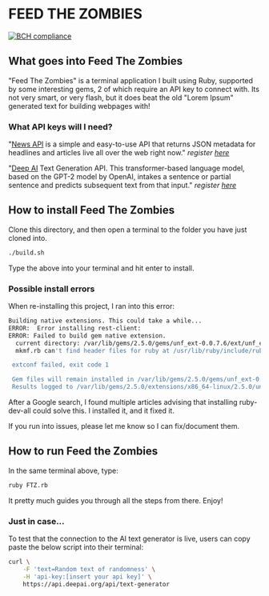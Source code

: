 # FEED THE ZOMBIES

[![BCH compliance](https://bettercodehub.com/edge/badge/miztrz/FeedTheZombies?branch=master)](https://bettercodehub.com/)

## What goes into Feed The Zombies

"Feed The Zombies" is a terminal application I built using Ruby, supported by some interesting gems, 2 of which require an API key to connect with. Its not very smart, or very flash, but it does beat the old "Lorem Ipsum" generated text for building webpages with!

### What API keys will I need?

"[News API](https://newsapi.org/) is a simple and easy-to-use API that returns JSON metadata for headlines and articles live all over the web right now." _register [here](https://newsapi.org/register)_

"[Deep AI](https://deepai.org/) Text Generation API. This transformer-based language model, based on the GPT-2 model by OpenAI, intakes a sentence or partial sentence and predicts subsequent text from that input." _register [here](https://deepai.org/)_

## How to install Feed The Zombies

Clone this directory, and then open a terminal to the folder you have just cloned into.

```bash
./build.sh
```

Type the above into your terminal and hit enter to install.

### Possible install errors

When re-installing this project, I ran into this error:

```bash
Building native extensions. This could take a while...
ERROR:  Error installing rest-client:
ERROR: Failed to build gem native extension.
  current directory: /var/lib/gems/2.5.0/gems/unf_ext-0.0.7.6/ext/unf_ext/usr/bin/ruby2.5 -r ./siteconf20191220-12110-1w674vc.rb extconf.rb
  mkmf.rb can't find header files for ruby at /usr/lib/ruby/include/ruby.h

 extconf failed, exit code 1

 Gem files will remain installed in /var/lib/gems/2.5.0/gems/unf_ext-0.0.7.6 for inspection.
 Results logged to /var/lib/gems/2.5.0/extensions/x86_64-linux/2.5.0/unf_ext-0.0.7.6/gem_make.out
```

After a Google search, I found multiple articles advising that installing ruby-dev-all could solve this. I installed it, and it fixed it.

If you run into issues, please let me know so I can fix/document them.

## How to run Feed the Zombies

In the same terminal above, type:

```bash
ruby FTZ.rb
```

It pretty much guides you through all the steps from there. Enjoy!

### Just in case...

To test that the connection to the AI text generator is live, users can copy paste the below script into their terminal:

```bash
curl \
    -F 'text=Random text of randomness' \
    -H 'api-key:[insert your api key]' \
    https://api.deepai.org/api/text-generator
```
<!--
NEWSAPI_KEY=f37a599d478547949f0205df90df8c49
DEEPAI_KEY=cf052c5c-725a-42e9-9a1d-4ac75af91c50 -->
